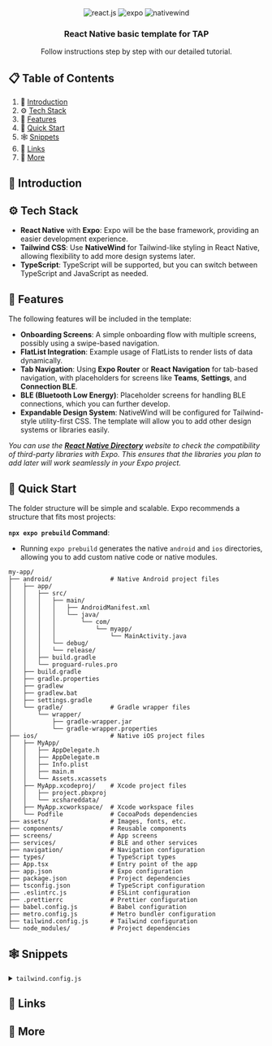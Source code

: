 <div align="center">

  <div>
    <img src="https://img.shields.io/badge/-React_Native-black?style=for-the-badge&logoColor=white&logo=react&color=61DAFB" alt="react.js" />
    <img src="https://img.shields.io/badge/-expo-black?style=for-the-badge&logoColor=white&logo=expo&color=FD366E" alt="expo" />
    <img src="https://img.shields.io/badge/NativeWind-black?style=for-the-badge&logoColor=white&logo=tailwindcss&color=06B6D4" alt="nativewind" />
  </div>

  <h3 align="center">React Native basic template for TAP</h3>

   <div align="center">
     Follow instructions step by step with our detailed tutorial.
    </div>
</div>

## 📋 <a name="table">Table of Contents</a>

1. 🤖 [Introduction](#introduction)
2. ⚙️ [Tech Stack](#tech-stack)
3. 🔋 [Features](#features)
4. 🤸 [Quick Start](#quick-start)
5. 🕸️ [Snippets](#snippets)
6. 🔗 [Links](#links)
7. 🚀 [More](#more)

## <a name="introduction">🤖 Introduction</a>

## <a name="tech-stack">⚙️ Tech Stack</a>

- **React Native** with **Expo**: Expo will be the base framework, providing an easier development experience.
- **Tailwind CSS**: Use **NativeWind** for Tailwind-like styling in React Native, allowing flexibility to add more design systems later.
- **TypeScript**: TypeScript will be supported, but you can switch between TypeScript and JavaScript as needed.

## <a name="features">🔋 Features</a>

The following features will be included in the template:

- **Onboarding Screens**: A simple onboarding flow with multiple screens, possibly using a swipe-based navigation.
- **FlatList Integration**: Example usage of FlatLists to render lists of data dynamically.
- **Tab Navigation**: Using **Expo Router** or **React Navigation** for tab-based navigation, with placeholders for screens like **Teams**, **Settings**, and **Connection BLE**.
- **BLE (Bluetooth Low Energy)**: Placeholder screens for handling BLE connections, which you can further develop.
- **Expandable Design System**: NativeWind will be configured for Tailwind-style utility-first CSS. The template will allow you to add other design systems or libraries easily.

_You can use the [**React Native Directory**](https://reactnative.directory/) website to check the compatibility of third-party libraries with Expo. This ensures that the libraries you plan to add later will work seamlessly in your Expo project._

## <a name="quick-start">🤸 Quick Start</a>

The folder structure will be simple and scalable. Expo recommends a structure that fits most projects:

**`npx expo prebuild` Command**:

- Running `expo prebuild` generates the native `android` and `ios` directories, allowing you to add custom native code or native modules.

```
my-app/
├── android/                # Native Android project files
│   ├── app/
│   │   ├── src/
│   │   │   ├── main/
│   │   │   │   ├── AndroidManifest.xml
│   │   │   │   └── java/
│   │   │   │       └── com/
│   │   │   │           └── myapp/
│   │   │   │               └── MainActivity.java
│   │   │   └── debug/
│   │   │   └── release/
│   │   ├── build.gradle
│   │   └── proguard-rules.pro
│   ├── build.gradle
│   ├── gradle.properties
│   ├── gradlew
│   ├── gradlew.bat
│   ├── settings.gradle
│   └── gradle/             # Gradle wrapper files
│       └── wrapper/
│           ├── gradle-wrapper.jar
│           └── gradle-wrapper.properties
├── ios/                    # Native iOS project files
│   ├── MyApp/
│   │   ├── AppDelegate.h
│   │   ├── AppDelegate.m
│   │   ├── Info.plist
│   │   ├── main.m
│   │   └── Assets.xcassets
│   ├── MyApp.xcodeproj/    # Xcode project files
│   │   ├── project.pbxproj
│   │   └── xcshareddata/
│   ├── MyApp.xcworkspace/  # Xcode workspace files
│   └── Podfile             # CocoaPods dependencies
├── assets/                 # Images, fonts, etc.
├── components/             # Reusable components
├── screens/                # App screens
├── services/               # BLE and other services
├── navigation/             # Navigation configuration
├── types/                  # TypeScript types
├── App.tsx                 # Entry point of the app
├── app.json                # Expo configuration
├── package.json            # Project dependencies
├── tsconfig.json           # TypeScript configuration
├── .eslintrc.js            # ESLint configuration
├── .prettierrc             # Prettier configuration
├── babel.config.js         # Babel configuration
├── metro.config.js         # Metro bundler configuration
├── tailwind.config.js      # Tailwind configuration
└── node_modules/           # Project dependencies

```

## <a name="snippets">🕸️ Snippets</a>

<details>
<summary><code>tailwind.config.js</code></summary>

```javascript
/** @type {import('tailwindcss').Config} */
module.exports = {
  content: ['./app/**/*.{js,ts,tsx}', './components/**/*.{js,ts,tsx}'],

  presets: [require('nativewind/preset')],
  theme: {
    extend: {},
  },
  plugins: [],
};
```

</details>

## <a name="links">🔗 Links</a>

## <a name="more">🚀 More</a>
